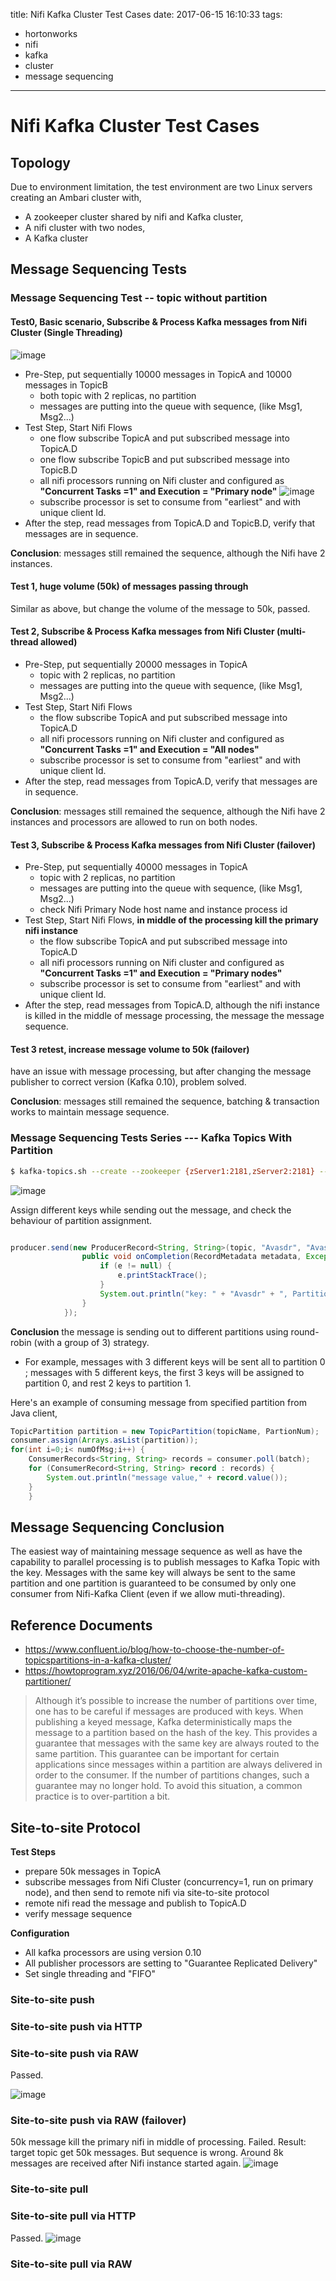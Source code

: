 title: Nifi Kafka Cluster Test Cases
date: 2017-06-15 16:10:33
tags:
- hortonworks
- nifi
- kafka
- cluster
- message sequencing
---

# Nifi Kafka Cluster Test Cases
## Topology

Due to environment limitation, the test environment are two Linux servers creating an Ambari cluster with,
* A zookeeper cluster shared by nifi and Kafka cluster,
* A nifi cluster with two nodes,
* A Kafka cluster

## Message Sequencing Tests

### Message Sequencing Test -- topic without partition
#### Test0, Basic scenario, Subscribe & Process Kafka messages from Nifi Cluster (Single Threading)
![image](https://user-images.githubusercontent.com/5424421/27468239-4aae6112-581b-11e7-9dd2-7ecdd11b378c.png)
* Pre-Step, put sequentially 10000 messages in TopicA and 10000 messages in TopicB
    * both topic with 2 replicas, no partition
    * messages are putting into the queue with sequence, (like Msg1, Msg2...)
* Test Step, Start Nifi Flows
    * one flow subscribe TopicA and put subscribed message into TopicA.D
    * one flow subscribe TopicB and put subscribed message into TopicB.D
    * all nifi processors running on Nifi cluster and configured as __"Concurrent Tasks =1" and Execution = "Primary node"__
![image](https://user-images.githubusercontent.com/5424421/27468280-90249414-581b-11e7-8193-aa19336f44c1.png)
    * subscribe processor is set to consume from "earliest" and with unique client Id.
* After the step, read messages from TopicA.D and TopicB.D, verify that messages are in sequence.

__Conclusion__: messages still remained the sequence, although the Nifi have 2 instances.

#### Test 1, huge volume (50k) of messages passing through
Similar as above, but change the volume of the message to 50k, passed.

#### Test 2, Subscribe & Process Kafka messages from Nifi Cluster (multi-thread allowed)
* Pre-Step, put sequentially 20000 messages in TopicA
    * topic with 2 replicas, no partition
    * messages are putting into the queue with sequence, (like Msg1, Msg2...)
* Test Step, Start Nifi Flows
    * the flow subscribe TopicA and put subscribed message into TopicA.D
    * all nifi processors running on Nifi cluster and configured as __"Concurrent Tasks =1" and Execution = "All nodes"__
    * subscribe processor is set to consume from "earliest" and with unique client Id.
* After the step, read messages from TopicA.D, verify that messages are in sequence.

__Conclusion__: messages still remained the sequence, although the Nifi have 2 instances and processors are allowed to run on both nodes.

#### Test 3, Subscribe & Process Kafka messages from Nifi Cluster (failover)
* Pre-Step, put sequentially 40000 messages in TopicA
    * topic with 2 replicas, no partition
    * messages are putting into the queue with sequence, (like Msg1, Msg2...)
    * check Nifi Primary Node host name and instance process id
* Test Step, Start Nifi Flows, __in middle of the processing kill the primary nifi instance__
    * the flow subscribe TopicA and put subscribed message into TopicA.D
    * all nifi processors running on Nifi cluster and configured as __"Concurrent Tasks =1" and Execution = "Primary nodes"__
    * subscribe processor is set to consume from "earliest" and with unique client Id.
* After the step, read messages from TopicA.D, although the nifi instance is killed in the middle of message processing, the message the message sequence.
#### Test 3 retest, increase message volume to 50k (failover)
have an issue with message processing, but after changing the message publisher to correct version (Kafka 0.10), problem solved.

__Conclusion__: messages still remained the sequence, batching & transaction works to maintain message sequence.

### Message Sequencing Tests Series  --- Kafka Topics With Partition

```sh
$ kafka-topics.sh --create --zookeeper {zServer1:2181,zServer2:2181} --replication-factor 2 --partitions 2 --topic TopicA
```

![image](https://user-images.githubusercontent.com/5424421/27468308-bb0251e4-581b-11e7-8ce0-9f96ce0e4759.png)

Assign different keys while sending out the message, and check the behaviour of partition assignment.


```java

producer.send(new ProducerRecord<String, String>(topic, "Avasdr", "Avasdr.Msg" + i), new Callback() {
                public void onCompletion(RecordMetadata metadata, Exception e) {
                    if (e != null) {
                        e.printStackTrace();
                    }
                    System.out.println("key: " + "Avasdr" + ", Partition: " + metadata.partition());
                }
            });
```

__Conclusion__ the message is sending out to different partitions using round-robin (with a group of 3) strategy.

* For example, messages with 3 different keys will be sent all to partition 0 ; messages with 5 different keys, the first 3 keys will be assigned to partition 0, and rest 2 keys to partition 1.

Here's an example of consuming message from specified partition from Java client,
```java
TopicPartition partition = new TopicPartition(topicName, PartionNum);
consumer.assign(Arrays.asList(partition));
for(int i=0;i< numOfMsg;i++) {
    ConsumerRecords<String, String> records = consumer.poll(batch);            
    for (ConsumerRecord<String, String> record : records) {
        System.out.println("message value," + record.value());
    }
	}

```

## Message Sequencing Conclusion
The easiest way of maintaining message sequence as well as have the capability to parallel processing is to publish messages to Kafka Topic with the key.
Messages with the same key will always be sent to the same partition and one partition is guaranteed to be consumed by only one consumer from Nifi-Kafka Client (even if we allow muti-threading).

## Reference Documents
 * https://www.confluent.io/blog/how-to-choose-the-number-of-topicspartitions-in-a-kafka-cluster/
 * https://howtoprogram.xyz/2016/06/04/write-apache-kafka-custom-partitioner/

> Although it’s possible to increase the number of partitions over time, one has to be careful if messages are produced with keys. When publishing a keyed message, Kafka deterministically maps the message to a partition based on the hash of the key. This provides a guarantee that messages with the same key are always routed to the same partition. This guarantee can be important for certain applications since messages within a partition are always delivered in order to the consumer. If the number of partitions changes, such a guarantee may no longer hold. To avoid this situation, a common practice is to over-partition a bit.

## Site-to-site Protocol

__Test Steps__

* prepare 50k messages in TopicA
* subscribe messages from Nifi Cluster (concurrency=1, run on primary node), and then send to remote nifi via site-to-site protocol
* remote nifi read the message and publish to TopicA.D
* verify message sequence

 __Configuration__
* All kafka processors are using version 0.10
* All publisher processors are setting to "Guarantee Replicated Delivery"
* Set single threading and "FIFO"

### Site-to-site push

### Site-to-site push via HTTP

### Site-to-site push via RAW

Passed.

![image](https://user-images.githubusercontent.com/5424421/27573921-ba90aa02-5b46-11e7-806f-cea9802621cb.png)
### Site-to-site push via RAW (failover)
50k message
kill the primary nifi in middle of processing. Failed.
Result:   target topic get 50k messages. But sequence is wrong. Around 8k messages are received after Nifi instance started again.
![image](https://user-images.githubusercontent.com/5424421/27670978-452cf0bc-5cc3-11e7-89df-f412b1da2c41.png)
### Site-to-site pull
### Site-to-site pull via HTTP
Passed.
![image](https://user-images.githubusercontent.com/5424421/27573894-a0af1484-5b46-11e7-83ee-5ff2bf5d4951.png)
### Site-to-site pull via RAW
